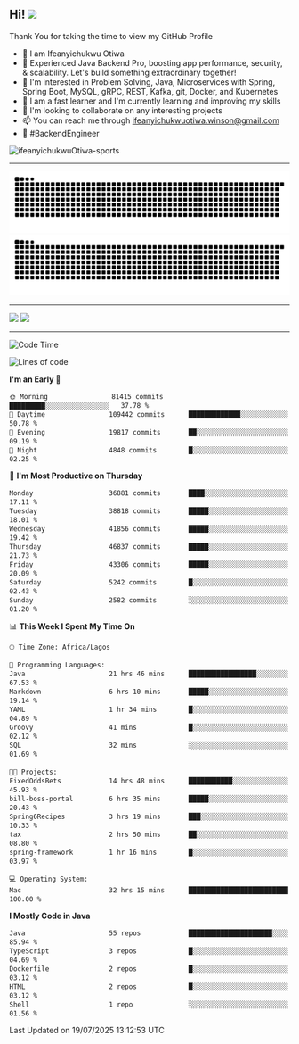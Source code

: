 <!-- BLOG-POST-LIST:START --><!-- BLOG-POST-LIST:END -->

## Hi! <img src="https://media.giphy.com/media/hvRJCLFzcasrR4ia7z/giphy.gif" width="4%"> 

Thank You for taking the time to view my GitHub Profile

- 👋 I am Ifeanyichukwu Otiwa
- 🚀 Experienced Java Backend Pro, boosting app performance, security, & scalability. Let's build something extraordinary together!
- 👀 I'm interested in Problem Solving, Java, Microservices with Spring, Spring Boot, MySQL, gRPC, REST, Kafka, git, Docker, and Kubernetes
- 🌱 I am a fast learner and I'm currently learning and improving my skills
- 💞️ I'm looking to collaborate on any interesting projects
- 📫 You can reach me through ifeanyichukwuotiwa.winson@gmail.com
- 🚀 #BackendEngineer

<p align="left" marginTop="10px"> <img src="https://komarev.com/ghpvc/?username=ifeanyichukwuOtiwa-sports&label=Profile%20views&color=0e75b6&style=for-the-badge" alt="ifeanyichukwuOtiwa-sports" /> </p>

***

<!--🐍📈SNAKEGRAPH / 🌐WEBSITE: https://github.com/Platane/snk -->
![github contribution grid snake animation](https://raw.githubusercontent.com/ifeanyichukwuOtiwa-sports/ifeanyichukwuOtiwa-sports/output/github-contribution-grid-snake-dark.svg#gh-dark-mode-only)![github contribution grid snake animation](https://raw.githubusercontent.com/ifeanyichukwuOtiwa-sports/ifeanyichukwuOtiwa-sports/output/github-contribution-grid-snake.svg#gh-light-mode-only)

***

<p float="left">
  <img float="left" src="https://github-readme-stats.vercel.app/api?username=ifeanyichukwuOtiwa-sports&count_private=true&include_all_commits=true&theme=react&show_icons=true" />
  <img float="right" src="https://github-readme-stats.vercel.app/api/top-langs/?username=ifeanyichukwuOtiwa-sports&layout=compact&show_icons=true&theme=react" /> 
</p>

***



<!--START_SECTION:waka-->
![Code Time](http://img.shields.io/badge/Code%20Time-3%2C981%20hrs%2037%20mins-blue)

![Lines of code](https://img.shields.io/badge/From%20Hello%20World%20I%27ve%20Written-59.0%20million%20lines%20of%20code-blue)

**I'm an Early 🐤** 

```text
🌞 Morning                81415 commits       █████████░░░░░░░░░░░░░░░░   37.78 % 
🌆 Daytime                109442 commits      █████████████░░░░░░░░░░░░   50.78 % 
🌃 Evening                19817 commits       ██░░░░░░░░░░░░░░░░░░░░░░░   09.19 % 
🌙 Night                  4848 commits        █░░░░░░░░░░░░░░░░░░░░░░░░   02.25 % 
```
📅 **I'm Most Productive on Thursday** 

```text
Monday                   36881 commits       ████░░░░░░░░░░░░░░░░░░░░░   17.11 % 
Tuesday                  38818 commits       █████░░░░░░░░░░░░░░░░░░░░   18.01 % 
Wednesday                41856 commits       █████░░░░░░░░░░░░░░░░░░░░   19.42 % 
Thursday                 46837 commits       █████░░░░░░░░░░░░░░░░░░░░   21.73 % 
Friday                   43306 commits       █████░░░░░░░░░░░░░░░░░░░░   20.09 % 
Saturday                 5242 commits        █░░░░░░░░░░░░░░░░░░░░░░░░   02.43 % 
Sunday                   2582 commits        ░░░░░░░░░░░░░░░░░░░░░░░░░   01.20 % 
```


📊 **This Week I Spent My Time On** 

```text
🕑︎ Time Zone: Africa/Lagos

💬 Programming Languages: 
Java                     21 hrs 46 mins      █████████████████░░░░░░░░   67.53 % 
Markdown                 6 hrs 10 mins       █████░░░░░░░░░░░░░░░░░░░░   19.14 % 
YAML                     1 hr 34 mins        █░░░░░░░░░░░░░░░░░░░░░░░░   04.89 % 
Groovy                   41 mins             █░░░░░░░░░░░░░░░░░░░░░░░░   02.12 % 
SQL                      32 mins             ░░░░░░░░░░░░░░░░░░░░░░░░░   01.69 % 

🐱‍💻 Projects: 
FixedOddsBets            14 hrs 48 mins      ███████████░░░░░░░░░░░░░░   45.93 % 
bill-boss-portal         6 hrs 35 mins       █████░░░░░░░░░░░░░░░░░░░░   20.43 % 
Spring6Recipes           3 hrs 19 mins       ███░░░░░░░░░░░░░░░░░░░░░░   10.33 % 
tax                      2 hrs 50 mins       ██░░░░░░░░░░░░░░░░░░░░░░░   08.80 % 
spring-framework         1 hr 16 mins        █░░░░░░░░░░░░░░░░░░░░░░░░   03.97 % 

💻 Operating System: 
Mac                      32 hrs 15 mins      █████████████████████████   100.00 % 
```

**I Mostly Code in Java** 

```text
Java                     55 repos            █████████████████████░░░░   85.94 % 
TypeScript               3 repos             █░░░░░░░░░░░░░░░░░░░░░░░░   04.69 % 
Dockerfile               2 repos             █░░░░░░░░░░░░░░░░░░░░░░░░   03.12 % 
HTML                     2 repos             █░░░░░░░░░░░░░░░░░░░░░░░░   03.12 % 
Shell                    1 repo              ░░░░░░░░░░░░░░░░░░░░░░░░░   01.56 % 
```




 Last Updated on 19/07/2025 13:12:53 UTC
<!--END_SECTION:waka-->

<!--
<p align="center">
![trophy](https://github-profile-trophy.vercel.app/?username=ifeanyichukwuOtiwa-sports&theme=onedark) (https://github.com/ryo-ma/github-profile-trophy)
</p>
-->

<!---
ifeanyi-otiwa/ifeanyi-otiwa is a ✨ special ✨ repository because its `README.md` (this file) appears on your GitHub profile.
You can click the Preview link to take a look at your changes.
--->

